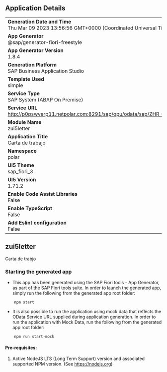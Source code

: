 ## Application Details
|               |
| ------------- |
|**Generation Date and Time**<br>Thu Mar 09 2023 13:56:56 GMT+0000 (Coordinated Universal Time)|
|**App Generator**<br>@sap/generator-fiori-freestyle|
|**App Generator Version**<br>1.8.4|
|**Generation Platform**<br>SAP Business Application Studio|
|**Template Used**<br>simple|
|**Service Type**<br>SAP System (ABAP On Premise)|
|**Service URL**<br>http://p0pswverp11.netpolar.com:8291/sap/opu/odata/sap/ZHR_CO_FIORI_ESS_SRV
|**Module Name**<br>zui5letter|
|**Application Title**<br>Carta de trabajo|
|**Namespace**<br>polar|
|**UI5 Theme**<br>sap_fiori_3|
|**UI5 Version**<br>1.71.2|
|**Enable Code Assist Libraries**<br>False|
|**Enable TypeScript**<br>False|
|**Add Eslint configuration**<br>False|

## zui5letter

Carta de trabjo

### Starting the generated app

-   This app has been generated using the SAP Fiori tools - App Generator, as part of the SAP Fiori tools suite.  In order to launch the generated app, simply run the following from the generated app root folder:

```
    npm start
```

- It is also possible to run the application using mock data that reflects the OData Service URL supplied during application generation.  In order to run the application with Mock Data, run the following from the generated app root folder:

```
    npm run start-mock
```

#### Pre-requisites:

1. Active NodeJS LTS (Long Term Support) version and associated supported NPM version.  (See https://nodejs.org)


